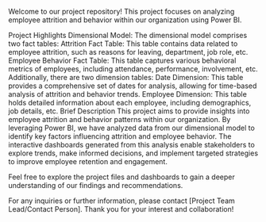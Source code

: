 Welcome to our project repository! This project focuses on analyzing employee attrition and behavior within our organization using Power BI.

Project Highlights
Dimensional Model:
The dimensional model comprises two fact tables:
Attrition Fact Table: This table contains data related to employee attrition, such as reasons for leaving, department, job role, etc.
Employee Behavior Fact Table: This table captures various behavioral metrics of employees, including attendance, performance, involvement, etc.
Additionally, there are two dimension tables:
Date Dimension: This table provides a comprehensive set of dates for analysis, allowing for time-based analysis of attrition and behavior trends.
Employee Dimension: This table holds detailed information about each employee, including demographics, job details, etc.
Brief Description
This project aims to provide insights into employee attrition and behavior patterns within our organization. By leveraging Power BI, we have analyzed data from our dimensional model to identify key factors influencing attrition and employee behavior. The interactive dashboards generated from this analysis enable stakeholders to explore trends, make informed decisions, and implement targeted strategies to improve employee retention and engagement.

Feel free to explore the project files and dashboards to gain a deeper understanding of our findings and recommendations.

For any inquiries or further information, please contact [Project Team Lead/Contact Person]. Thank you for your interest and collaboration!
